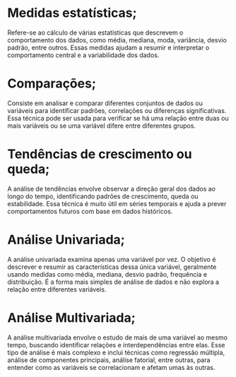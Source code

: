 # Medidas estatísticas;
Refere-se ao cálculo de várias estatísticas que descrevem o comportamento dos dados, como média, mediana, moda, variância, desvio padrão, entre outros. Essas medidas ajudam a resumir e interpretar o comportamento central e a variabilidade dos dados.

# Comparações;
Consiste em analisar e comparar diferentes conjuntos de dados ou variáveis para identificar padrões, correlações ou diferenças significativas. Essa técnica pode ser usada para verificar se há uma relação entre duas ou mais variáveis ou se uma variável difere entre diferentes grupos.

# Tendências de crescimento ou queda;
A análise de tendências envolve observar a direção geral dos dados ao longo do tempo, identificando padrões de crescimento, queda ou estabilidade. Essa técnica é muito útil em séries temporais e ajuda a prever comportamentos futuros com base em dados históricos.

# Análise Univariada;
A análise univariada examina apenas uma variável por vez. O objetivo é descrever e resumir as características dessa única variável, geralmente usando medidas como média, mediana, desvio padrão, frequência e distribuição. É a forma mais simples de análise de dados e não explora a relação entre diferentes variáveis.

# Análise Multivariada;
A análise multivariada envolve o estudo de mais de uma variável ao mesmo tempo, buscando identificar relações e interdependências entre elas. Esse tipo de análise é mais complexo e inclui técnicas como regressão múltipla, análise de componentes principais, análise fatorial, entre outras, para entender como as variáveis se correlacionam e afetam umas às outras.
